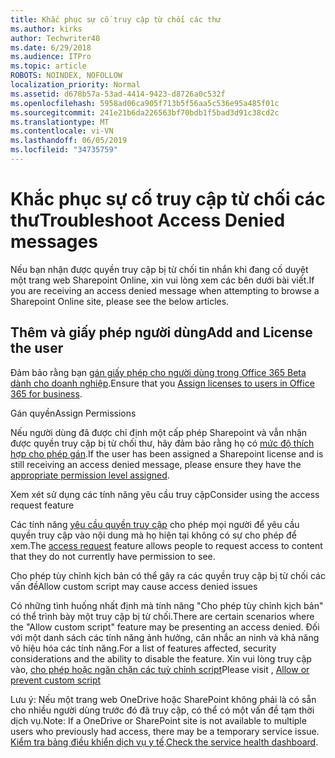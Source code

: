 ```yaml
---
title: Khắc phục sự cố truy cập từ chối các thư
ms.author: kirks
author: Techwriter40
ms.date: 6/29/2018
ms.audience: ITPro
ms.topic: article
ROBOTS: NOINDEX, NOFOLLOW
localization_priority: Normal
ms.assetid: d678b57a-53ad-4414-9423-d8726a0c532f
ms.openlocfilehash: 5958ad06ca905f713b5f56aa5c536e95a485f01c
ms.sourcegitcommit: 241e21b6da226563bf70bdb1f5bad3d91c38cd2c
ms.translationtype: MT
ms.contentlocale: vi-VN
ms.lasthandoff: 06/05/2019
ms.locfileid: "34735759"
---
```

# <a name="troubleshoot-access-denied-messages"></a><span data-ttu-id="521b5-102">Khắc phục sự cố truy cập từ chối các thư</span><span class="sxs-lookup"><span data-stu-id="521b5-102">Troubleshoot Access Denied messages</span></span>

<span data-ttu-id="521b5-103">Nếu bạn nhận được quyền truy cập bị từ chối tin nhắn khi đang cố duyệt một trang web Sharepoint Online, xin vui lòng xem các bên dưới bài viết.</span><span class="sxs-lookup"><span data-stu-id="521b5-103">If you are receiving an access denied message when attempting to browse a Sharepoint Online site, please see the below articles.</span></span>

## <a name="add-and-license-the-user"></a><span data-ttu-id="521b5-104">Thêm và giấy phép người dùng</span><span class="sxs-lookup"><span data-stu-id="521b5-104">Add and License the user</span></span>

<span data-ttu-id="521b5-105">Đảm bảo rằng bạn [gán giấy phép cho người dùng trong Office 365 Beta dành cho doanh nghiệp](https://docs.microsoft.com/en-us/office365/admin/subscriptions-and-billing/assign-licenses-to-users?view=o365-worldwide&amp;tabs=One).</span><span class="sxs-lookup"><span data-stu-id="521b5-105">Ensure that you [Assign licenses to users in Office 365 for business](https://docs.microsoft.com/en-us/office365/admin/subscriptions-and-billing/assign-licenses-to-users?view=o365-worldwide&amp;tabs=One).</span></span>

<span data-ttu-id="521b5-106">Gán quyền</span><span class="sxs-lookup"><span data-stu-id="521b5-106">Assign Permissions</span></span>

<span data-ttu-id="521b5-107">Nếu người dùng đã được chỉ định một cấp phép Sharepoint và vẫn nhận được quyền truy cập bị từ chối thư, hãy đảm bảo rằng họ có [mức độ thích hợp cho phép gán](https://docs.microsoft.com/en-us/sharepoint/understanding-permission-levels).</span><span class="sxs-lookup"><span data-stu-id="521b5-107">If the user has been assigned a Sharepoint license and is still receiving an access denied message, please ensure they have the [appropriate permission level assigned](https://docs.microsoft.com/en-us/sharepoint/understanding-permission-levels).</span></span>

<span data-ttu-id="521b5-108">Xem xét sử dụng các tính năng yêu cầu truy cập</span><span class="sxs-lookup"><span data-stu-id="521b5-108">Consider using the access request feature</span></span>

<span data-ttu-id="521b5-109">Các tính năng [yêu cầu quyền truy cập](https://support.office.com/en-us/article/Set-up-and-manage-access-requests-94B26E0B-2822-49D4-929A-8455698654B3) cho phép mọi người để yêu cầu quyền truy cập vào nội dung mà họ hiện tại không có sự cho phép để xem.</span><span class="sxs-lookup"><span data-stu-id="521b5-109">The [access request](https://support.office.com/en-us/article/Set-up-and-manage-access-requests-94B26E0B-2822-49D4-929A-8455698654B3) feature allows people to request access to content that they do not currently have permission to see.</span></span> 

<span data-ttu-id="521b5-110">Cho phép tùy chỉnh kịch bản có thể gây ra các quyền truy cập bị từ chối các vấn đề</span><span class="sxs-lookup"><span data-stu-id="521b5-110">Allow custom script may cause access denied issues</span></span>

<span data-ttu-id="521b5-111">Có những tình huống nhất định mà tính năng "Cho phép tùy chỉnh kịch bản" có thể trình bày một truy cập bị từ chối.</span><span class="sxs-lookup"><span data-stu-id="521b5-111">There are certain scenarios where the "Allow custom script" feature may be presenting an access denied.</span></span> <span data-ttu-id="521b5-112">Đối với một danh sách các tính năng ảnh hưởng, cân nhắc an ninh và khả năng vô hiệu hóa các tính năng.</span><span class="sxs-lookup"><span data-stu-id="521b5-112">For a list of features affected, security considerations and the ability to disable the feature.</span></span> <span data-ttu-id="521b5-113">Xin vui lòng truy cập vào, [cho phép hoặc ngăn chặn các tuỳ chỉnh script](https://docs.microsoft.com/en-us/sharepoint/allow-or-prevent-custom-script)</span><span class="sxs-lookup"><span data-stu-id="521b5-113">Please visit , [Allow or prevent custom script](https://docs.microsoft.com/en-us/sharepoint/allow-or-prevent-custom-script)</span></span>

<span data-ttu-id="521b5-114">Lưu ý: Nếu một trang web OneDrive hoặc SharePoint không phải là có sẵn cho nhiều người dùng trước đó đã truy cập, có thể có một vấn đề tạm thời dịch vụ.</span><span class="sxs-lookup"><span data-stu-id="521b5-114">Note: If a OneDrive or SharePoint site is not available to multiple users who previously had access, there may be a temporary service issue.</span></span> <span data-ttu-id="521b5-115">[Kiểm tra bảng điều khiển dịch vụ y tế](https://portal.office.com/adminportal/home#/servicehealth).</span><span class="sxs-lookup"><span data-stu-id="521b5-115">[Check the service health dashboard](https://portal.office.com/adminportal/home#/servicehealth).</span></span>


  

